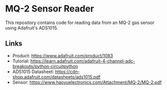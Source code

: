 # MQ-2 Sensor Reader
This repository contains code for reading data from an MQ-2 gas sensor using Adafruit's ADS1015.

## Links
- Product: https://www.adafruit.com/product/1083
- Tutorial: https://learn.adafruit.com/adafruit-4-channel-adc-breakouts/python-circuitpython
- ADS1015 Datasheet: https://cdn-shop.adafruit.com/datasheets/ads1015.pdf
- Sensor: https://www.haoyuelectronics.com/Attachment/MQ-2/MQ-2.pdf

